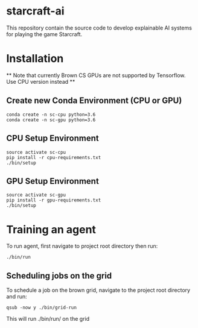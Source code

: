 # starcraft-ai

This repository contain the source code to develop explainable AI systems for playing the game Starcraft.

# Installation

** Note that currently Brown CS GPUs are not supported by Tensorflow. Use CPU version instead **

## Create new Conda Environment (CPU or GPU)
`conda create -n sc-cpu python=3.6`  
`conda create -n sc-gpu python=3.6`

## ###################################

## CPU Setup Environment
`source activate sc-cpu`  
`pip install -r cpu-requirements.txt`  
`./bin/setup`  

## GPU Setup Environment
`source activate sc-gpu`  
`pip install -r gpu-requirements.txt`  
`./bin/setup`  

# Training an agent
To run agent, first navigate to project root directory then run:

`./bin/run`

## Scheduling jobs on the grid
To schedule a job on the brown grid, navigate to the project root directory and run:

`qsub -now y ./bin/grid-run`

This will run ./bin/run/ on the grid
